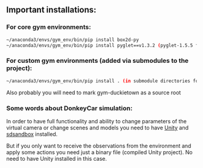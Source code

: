 ## Important installations:

### For core gym environments:
```sh
~/anaconda3/envs/gym_env/bin/pip install box2d-py
~/anaconda3/envs/gym_env/bin/pip install pyglet==v1.3.2 (pyglet-1.5.5 for simple simulation)
```

### For custom gym environments (added via submodules to the project):
```sh
~/anaconda3/envs/gym_env/bin/pip install . (in submodule directories for installation of the third party environments)
```

Also probably you will need to mark gym-duckietown as a source root

### Some words about DonkeyCar simulation:
In order to have full functionality and ability to change parameters of the virtual camera or 
change scenes and models you need to have [Unity](https://unity.com/) and [sdsandbox](https://github.com/tawnkramer/sdsandbox) installed. 

But if you only want to receive the observations from the environment and apply some actions you need just a binary file 
(compiled Unity project). No need to have Unity installed in this case.
